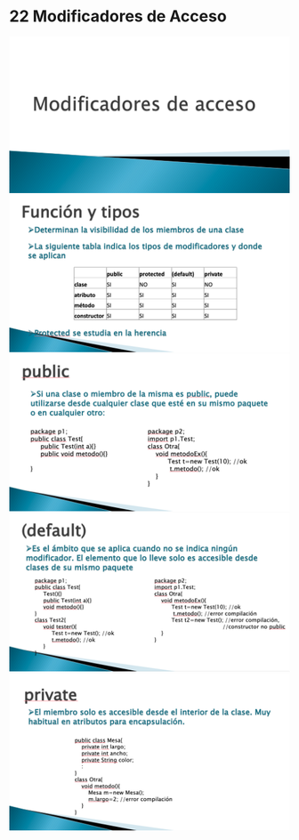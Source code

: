 # 22 Modificadores de Acceso

<img src="../images/22-01.png">

<img src="../images/22-02.png">

<img src="../images/22-03.png">

<img src="../images/22-04.png">

<img src="../images/22-05.png">
